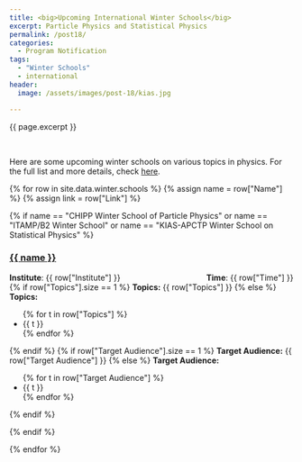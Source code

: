 ```yaml
---
title: <big>Upcoming International Winter Schools</big>
excerpt: Particle Physics and Statistical Physics
permalink: /post18/
categories:
  - Program Notification
tags:
  - "Winter Schools"
  - international
header:
  image: /assets/images/post-18/kias.jpg

---
```


<span class="excerpt">{{ page.excerpt }}</span>

<br>

Here are some upcoming winter schools on various topics in physics. For the full list and more details, check [here](/winter-schools/). 

{% for row in site.data.winter.schools %}
{% assign name = row["Name"] %}
{% assign link = row["Link"] %}

{% if name == "CHIPP Winter School of Particle Physics" or name == "ITAMP/B2 Winter School" or name == "KIAS-APCTP Winter School on Statistical Physics" %}

<h3><a href="{{ link }}">{{ name }}</a></h3>

<div style="float: left;"><b>Institute</b>: {{ row["Institute"] }}</div><div style="float: right;"><b>Time</b>: {{ row["Time"] }}</div>
<br>
{% if row["Topics"].size == 1 %}
<b>Topics:</b>
{{ row["Topics"] }}
{% else %}
<b>Topics:</b>
<ul>
{% for t in row["Topics"] %}
<li>{{ t }}</li>
{% endfor %}
</ul>
{% endif %}
{% if row["Target Audience"].size == 1 %}
<b>Target Audience:</b>
{{ row["Target Audience"] }}
{% else %}
<b>Target Audience:</b>
<ul>
{% for t in row["Target Audience"] %}
<li>{{ t }}</li>
{% endfor %}
</ul>
{% endif %}

{% endif %}

{% endfor %}

